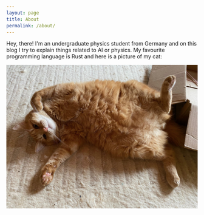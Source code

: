 ```yaml
---
layout: page
title: About
permalink: /about/
---
```


Hey, there!
I'm an undergraduate physics student from Germany and on this blog I try to explain things related
to AI or physics. My favourite programming language is Rust and here is a picture of my cat:

![my cat](/images/about/linus.jpeg)